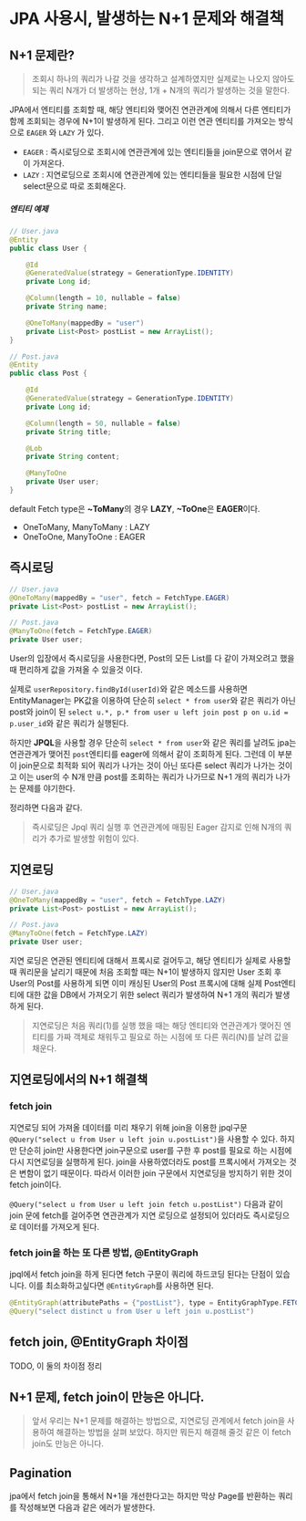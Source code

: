 # JPA 사용시, 발생하는 N+1 문제와 해결책

## N+1 문제란?

> 조회시 하나의 쿼리가 나갈 것을 생각하고 설계하였지만 실제로는 나오지 않아도 되는 쿼리 N개가 더 발생하는 현상, 1개 + N개의 쿼리가 발생하는 것을 말한다.

JPA에서 엔티티를 조회할 때, 해당 엔티티와 맺어진 연관관계에 의해서 다른 엔티티가 함께 조회되는 경우에 N+1이 발생하게 된다. 그리고 이런 연관 엔티티를 가져오는 방식으로 `EAGER` 와 `LAZY` 가 있다.

- `EAGER` : 즉시로딩으로 조회시에 연관관계에 있는 엔티티들을 join문으로 엮어서 같이 가져온다.
- `LAZY` : 지연로딩으로 조회시에 연관관계에 있는 엔티티들을 필요한 시점에 단일 select문으로 따로 조회해온다.

##### 엔티티 예제

```java
// User.java
@Entity
public class User {

    @Id
    @GeneratedValue(strategy = GenerationType.IDENTITY)
    private Long id;

    @Column(length = 10, nullable = false)
    private String name;

    @OneToMany(mappedBy = "user")
    private List<Post> postList = new ArrayList();
}

// Post.java
@Entity
public class Post {

    @Id
    @GeneratedValue(strategy = GenerationType.IDENTITY)
    private Long id;

    @Column(length = 50, nullable = false)
    private String title;

    @Lob
    private String content;

    @ManyToOne
    private User user;
}
```

default Fetch type은  **~ToMany**의 경우 **LAZY**, **~ToOne**은 **EAGER**이다.

- OneToMany, ManyToMany : LAZY
- OneToOne, ManyToOne : EAGER

## 즉시로딩

```java
// User.java
@OneToMany(mappedBy = "user", fetch = FetchType.EAGER)
private List<Post> postList = new ArrayList();

// Post.java
@ManyToOne(fetch = FetchType.EAGER)
private User user;
```

User의 입장에서 즉시로딩을 사용한다면, Post의 모든 List를 다 같이 가져오려고 했을 때 편리하게 값을 가져올 수 있을것 이다. 

실제로 `userRepository.findById(userId)`와 같은 메소드를 사용하면 EntityManager는 PK값을 이용하여 단순히 `select * from user`와 같은 쿼리가 아닌 post와 join이 된 `select u.*, p.* from user u left join post p on u.id = p.user_id`와 같은 쿼리가 실행된다.

하지만  **JPQL**을 사용할 경우 단순히 `select * from user`와 같은 쿼리를 날려도 jpa는 연관관계가 맺어진 `post`엔티티를 eager에 의해서 같이 조회하게 된다. 그런데 이 부분이 join문으로 최적화 되어 쿼리가 나가는 것이 아닌 또다른 select 쿼리가 나가는 것이고 이는 user의 수 N개 만큼 post를 조회하는 쿼리가 나가므로 N+1 개의 쿼리가 나가는 문제를 야기한다.

정리하면 다음과 같다.

> 즉시로딩은 Jpql 쿼리 실행 후 연관관계에 매핑된 Eager 감지로 인해 N개의 쿼리가 추가로 발생할 위험이 있다.

## 지연로딩

```java
// User.java
@OneToMany(mappedBy = "user", fetch = FetchType.LAZY)
private List<Post> postList = new ArrayList();

// Post.java
@ManyToOne(fetch = FetchType.LAZY)
private User user;
```

지연 로딩은 연관된 엔티티에 대해서 프록시로 걸어두고, 해당 엔티티가 실제로 사용할 때 쿼리문을 날리기 때문에 처음 조회할 때는 N+1이 발생하지 않지만 User 조회 후 User의 Post를 사용하게 되면 이미 캐싱된 User의 Post 프록시에 대해 실제 Post엔티티에 대한 값을 DB에서 가져오기 위한 select 쿼리가 발생하여 N+1 개의 쿼리가 발생하게 된다.

> 지연로딩은 처음 쿼리(1)를 실행 했을 때는 해당 엔티티와 연관관계가 맺어진 엔티티를 가짜 객체로 채워두고 필요로 하는 시점에 또 다른 쿼리(N)를 날려 값을 채운다.

## 지연로딩에서의 N+1 해결책

###  fetch join

지연로딩 되어 가져올 데이터를 미리 채우기 위해 join을 이용한 jpql구문`@Query("select u from User u left join u.postList")`을 사용할 수 있다. 하지만 단순히 join만 사용한다면 join구문으로 user를 구한 후 post를 필요로 하는 시점에 다시 지연로딩을 실행하게 된다. join을 사용하였더라도 post를 프록시에서 가져오는 것은 변함이 없기 때문이다. 따라서 이러한 join 구문에서 지연로딩을 방지하기 위한 것이 fetch join이다. <br/>

`@Query("select u from User u left join fetch u.postList")` 다음과 같이 join 문에 fetch를 걸어주면 연관관계가 지연 로딩으로 설정되어 있더라도 즉시로딩으로 데이터를 가져오게 된다.

### fetch join을 하는 또 다른 방법, @EntityGraph

jpql에서 fetch join을 하게 된다면 fetch 구문이 쿼리에 하드코딩 된다는 단점이 있습니다. 이를 최소화하고싶다면 `@EntityGraph`를 사용하면 된다.

```java
@EntityGraph(attributePaths = {"postList"}, type = EntityGraphType.FETCH)
@Query("select distinct u from User u left join u.postList")
```

## fetch join, @EntityGraph 차이점

TODO, 이 둘의 차이점 정리

## N+1 문제, fetch join이 만능은 아니다.

> 앞서 우리는 N+1 문제를 해결하는 방법으로, 지연로딩 관계에서 fetch join을 사용하여 해결하는 방법을 살펴 보았다. 하지만 뭐든지 해결해 줄것 같은  이 fetch join도 만능은 아니다.

## Pagination

jpa에서 fetch join을 통해서 N+1을 개선한다고는 하지만 막상 Page를 반환하는 쿼리를 작성해보면 다음과 같은 에러가 발생한다.
